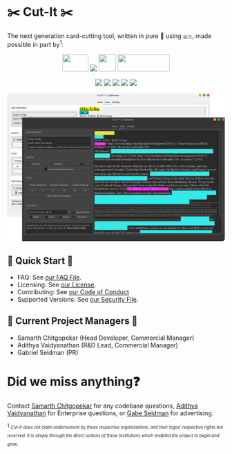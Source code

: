 # ✂️ Cut-It ✂️

 The next generation card-cutting tool, written in pure 🐍 using ``🇶🇹``, made possible in part by<sup>1</sup>:
 <p align="center" style="vertical-align: middle">
  <img width="60" height="40"src="https://static.wixstatic.com/media/bb0ec7_3b435e3b0a14461f95327d3df055eb1f~mv2.png/v1/fill/w_66,h_47,al_c,q_85,usm_0.66_1.00_0.01/New%2520Logo%2520(1)_edited.webp">
  <img src="https://www.tabroom.com/lib/images/nsda-header-logo.png">
  <img width="40" height="40" src="https://ispeechanddebate.com/wp-content/uploads/2019/10/logo.png">
  <img width="120" height="40"src="https://apda.online/wp-content/uploads/2020/05/cropped-APDA-Logo-White-Border-2-2.png">
</p>
<p align="center">
    <img src="https://img.shields.io/endpoint?url=https%3A%2F%2Fapi.jsonbin.io%2Fb%2F6042e0a7121bf907dd96fa4a%2F10">
    <img src="https://img.shields.io/endpoint?url=https%3A%2F%2Fapi.jsonbin.io%2Fb%2F6042e0a7121bf907dd96fa4a%2F11">
    <img src="https://img.shields.io/endpoint?color=green&url=https%3A%2F%2Fapi.jsonbin.io%2Fb%2F6042e0a7121bf907dd96fa4a%2F7">
    <img src="https://img.shields.io/endpoint?url=https%3A%2F%2Fapi.jsonbin.io%2Fb%2F6042e0a7121bf907dd96fa4a%2F9">
    <img src="https://img.shields.io/endpoint?url=https%3A%2F%2Fapi.jsonbin.io%2Fb%2F6042e0a7121bf907dd96fa4a%2F12">
</p>
<p align="center">
  <img style="border-radius:5px" src="https://github.com/http-samc/cut-it/blob/main/ui_images/stacked.png?raw=true">

</p>

## 🚀 Quick Start 🚀
- FAQ: See [our FAQ File](/FAQ.md).
- Licensing: See [our License](/LICENSE).
- Contributing: See [our Code of Conduct](/CODEOFCONDUCT.md#2-contributing)
- Supported Versions: See [our Security File](/SECURITY.md#supported-versions).

## 📝 Current Project Managers 📝
- Samarth Chitgopekar (Head Developer, Commercial Manager)
- Adithya Vaidyanathan (R&D Lead, Commercial Manager)
- Gabriel Seidman (PR)

# Did we miss anything❓
Contact [Samarth Chitgopekar](mailto:sam@chitgopekar.tech) for any codebase questions, [Adithya Vaidyanathan](mailto:adithya@offtimeroadmap.com) for Enterprise questions, or [Gabe Seidman](mailto:gabe@offtimeroadmap.com) for advertising.

<sup>1 <sub>*Cut-It does not claim endorsement by these respective organizations, and their logos' respective rights are reserved. It is simply through the direct actions of these institutions which enabled the project to begin and grow.*</sup></sub>